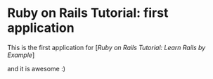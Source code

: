 # Ruby on Rails Tutorial: first application

This is the first application for [*Ruby on Rails Tutorial: Learn Rails by Example*]

and it is awesome :)
